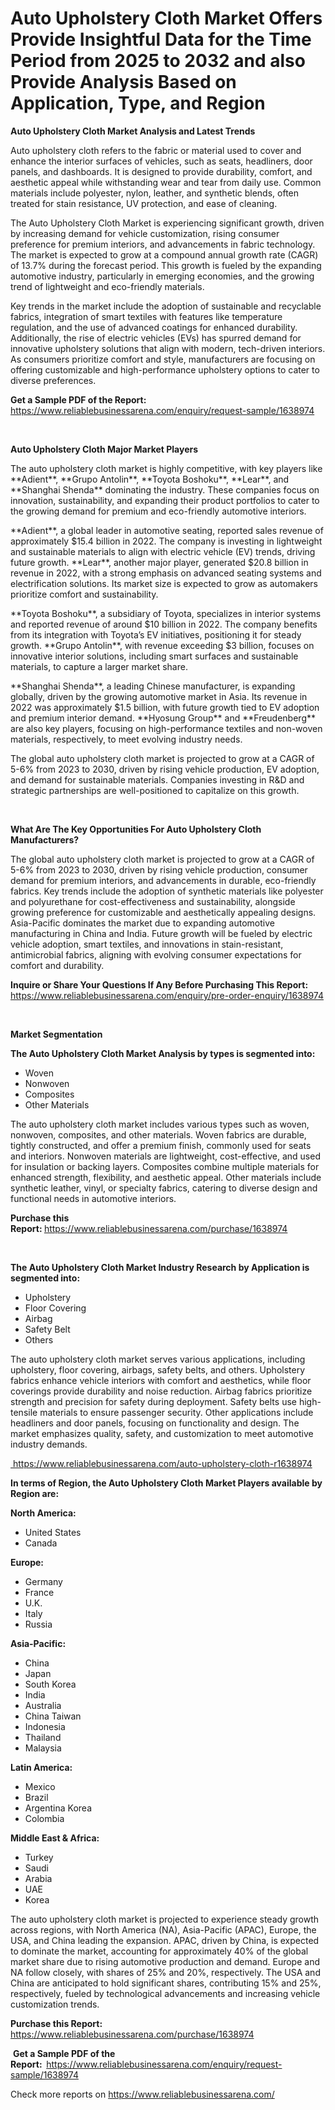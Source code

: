 <p><h1>Auto Upholstery Cloth Market Offers Provide Insightful Data for the Time Period from 2025 to 2032 and also Provide Analysis Based on Application, Type, and Region</h1></p><p><strong>Auto Upholstery Cloth Market Analysis and Latest Trends</strong></p>
<p><p>Auto upholstery cloth refers to the fabric or material used to cover and enhance the interior surfaces of vehicles, such as seats, headliners, door panels, and dashboards. It is designed to provide durability, comfort, and aesthetic appeal while withstanding wear and tear from daily use. Common materials include polyester, nylon, leather, and synthetic blends, often treated for stain resistance, UV protection, and ease of cleaning.</p><p>The Auto Upholstery Cloth Market is experiencing significant growth, driven by increasing demand for vehicle customization, rising consumer preference for premium interiors, and advancements in fabric technology. The market is expected to grow at a compound annual growth rate (CAGR) of 13.7% during the forecast period. This growth is fueled by the expanding automotive industry, particularly in emerging economies, and the growing trend of lightweight and eco-friendly materials.</p><p>Key trends in the market include the adoption of sustainable and recyclable fabrics, integration of smart textiles with features like temperature regulation, and the use of advanced coatings for enhanced durability. Additionally, the rise of electric vehicles (EVs) has spurred demand for innovative upholstery solutions that align with modern, tech-driven interiors. As consumers prioritize comfort and style, manufacturers are focusing on offering customizable and high-performance upholstery options to cater to diverse preferences.</p></p>
<p><strong>Get a Sample PDF of the Report:&nbsp;</strong> <a href="https://www.reliablebusinessarena.com/enquiry/request-sample/1638974?utm_campaign=1143&utm_medium=2&utm_source=Github&utm_content=ia&utm_term=21012025&utm_id=auto-upholstery-cloth">https://www.reliablebusinessarena.com/enquiry/request-sample/1638974</a></p>
<p>&nbsp;</p>
<p><strong>Auto Upholstery Cloth Major Market Players</strong></p>
<p><p>The auto upholstery cloth market is highly competitive, with key players like **Adient**, **Grupo Antolin**, **Toyota Boshoku**, **Lear**, and **Shanghai Shenda** dominating the industry. These companies focus on innovation, sustainability, and expanding their product portfolios to cater to the growing demand for premium and eco-friendly automotive interiors.</p><p>**Adient**, a global leader in automotive seating, reported sales revenue of approximately $15.4 billion in 2022. The company is investing in lightweight and sustainable materials to align with electric vehicle (EV) trends, driving future growth. **Lear**, another major player, generated $20.8 billion in revenue in 2022, with a strong emphasis on advanced seating systems and electrification solutions. Its market size is expected to grow as automakers prioritize comfort and sustainability.</p><p>**Toyota Boshoku**, a subsidiary of Toyota, specializes in interior systems and reported revenue of around $10 billion in 2022. The company benefits from its integration with Toyota’s EV initiatives, positioning it for steady growth. **Grupo Antolin**, with revenue exceeding $3 billion, focuses on innovative interior solutions, including smart surfaces and sustainable materials, to capture a larger market share.</p><p>**Shanghai Shenda**, a leading Chinese manufacturer, is expanding globally, driven by the growing automotive market in Asia. Its revenue in 2022 was approximately $1.5 billion, with future growth tied to EV adoption and premium interior demand. **Hyosung Group** and **Freudenberg** are also key players, focusing on high-performance textiles and non-woven materials, respectively, to meet evolving industry needs.</p><p>The global auto upholstery cloth market is projected to grow at a CAGR of 5-6% from 2023 to 2030, driven by rising vehicle production, EV adoption, and demand for sustainable materials. Companies investing in R&D and strategic partnerships are well-positioned to capitalize on this growth.</p></p>
<p>&nbsp;</p>
<p><strong>What Are The Key Opportunities For Auto Upholstery Cloth Manufacturers?</strong></p>
<p><p>The global auto upholstery cloth market is projected to grow at a CAGR of 5-6% from 2023 to 2030, driven by rising vehicle production, consumer demand for premium interiors, and advancements in durable, eco-friendly fabrics. Key trends include the adoption of synthetic materials like polyester and polyurethane for cost-effectiveness and sustainability, alongside growing preference for customizable and aesthetically appealing designs. Asia-Pacific dominates the market due to expanding automotive manufacturing in China and India. Future growth will be fueled by electric vehicle adoption, smart textiles, and innovations in stain-resistant, antimicrobial fabrics, aligning with evolving consumer expectations for comfort and durability.</p></p>
<p><strong>Inquire or Share Your Questions If Any Before Purchasing This Report:</strong> <a href="https://www.reliablebusinessarena.com/enquiry/pre-order-enquiry/1638974?utm_campaign=1143&utm_medium=2&utm_source=Github&utm_content=ia&utm_term=21012025&utm_id=auto-upholstery-cloth">https://www.reliablebusinessarena.com/enquiry/pre-order-enquiry/1638974</a></p>
<p>&nbsp;</p>
<p><strong>Market Segmentation</strong></p>
<p><strong>The Auto Upholstery Cloth Market Analysis by types is segmented into:</strong></p>
<p><ul><li>Woven</li><li>Nonwoven</li><li>Composites</li><li>Other Materials</li></ul></p>
<p><p>The auto upholstery cloth market includes various types such as woven, nonwoven, composites, and other materials. Woven fabrics are durable, tightly constructed, and offer a premium finish, commonly used for seats and interiors. Nonwoven materials are lightweight, cost-effective, and used for insulation or backing layers. Composites combine multiple materials for enhanced strength, flexibility, and aesthetic appeal. Other materials include synthetic leather, vinyl, or specialty fabrics, catering to diverse design and functional needs in automotive interiors.</p></p>
<p><strong>Purchase this Report:&nbsp;</strong><a href="https://www.reliablebusinessarena.com/purchase/1638974?utm_campaign=1143&utm_medium=2&utm_source=Github&utm_content=ia&utm_term=21012025&utm_id=auto-upholstery-cloth">https://www.reliablebusinessarena.com/purchase/1638974</a></p>
<p>&nbsp;</p>
<p><strong>The Auto Upholstery Cloth Market Industry Research by Application is segmented into:</strong></p>
<p><ul><li>Upholstery</li><li>Floor Covering</li><li>Airbag</li><li>Safety Belt</li><li>Others</li></ul></p>
<p><p>The auto upholstery cloth market serves various applications, including upholstery, floor covering, airbags, safety belts, and others. Upholstery fabrics enhance vehicle interiors with comfort and aesthetics, while floor coverings provide durability and noise reduction. Airbag fabrics prioritize strength and precision for safety during deployment. Safety belts use high-tensile materials to ensure passenger security. Other applications include headliners and door panels, focusing on functionality and design. The market emphasizes quality, safety, and customization to meet automotive industry demands.</p></p>
<p><a href="https://www.reliablebusinessarena.com/auto-upholstery-cloth-r1638974?utm_campaign=1143&utm_medium=2&utm_source=Github&utm_content=ia&utm_term=21012025&utm_id=auto-upholstery-cloth">&nbsp;https://www.reliablebusinessarena.com/auto-upholstery-cloth-r1638974</a></p>
<p><strong>In terms of Region, the Auto Upholstery Cloth Market Players available by Region are:</strong></p>
<p>
    <p> <strong> North America: </strong>
        <ul>
            <li>United States</li>
            <li>Canada</li>
        </ul>
        </p> 
    <p> <strong> Europe: </strong>
        <ul>
            <li>Germany</li>
            <li>France</li>
            <li>U.K.</li>
            <li>Italy</li>
            <li>Russia</li>
        </ul>
        </p> 
    <p> <strong> Asia-Pacific: </strong>
        <ul>
            <li>China</li>
            <li>Japan</li>
            <li>South Korea</li>
            <li>India</li>
            <li>Australia</li>
            <li>China Taiwan</li>
            <li>Indonesia</li>
            <li>Thailand</li>
            <li>Malaysia</li>
        </ul>
        </p> 
    <p> <strong> Latin America: </strong>
        <ul>
            <li>Mexico</li>
            <li>Brazil</li>
            <li>Argentina Korea</li>
            <li>Colombia</li>
        </ul>
        </p> 
    <p> <strong> Middle East & Africa: </strong>
        <ul>
            <li>Turkey</li>
            <li>Saudi</li>
            <li>Arabia</li>
            <li>UAE</li>
            <li>Korea</li>
        </ul>
    </p>
    </p>
<p><p>The auto upholstery cloth market is projected to experience steady growth across regions, with North America (NA), Asia-Pacific (APAC), Europe, the USA, and China leading the expansion. APAC, driven by China, is expected to dominate the market, accounting for approximately 40% of the global market share due to rising automotive production and demand. Europe and NA follow closely, with shares of 25% and 20%, respectively. The USA and China are anticipated to hold significant shares, contributing 15% and 25%, respectively, fueled by technological advancements and increasing vehicle customization trends.</p></p>
<p><strong>Purchase this Report: </strong><a href="https://www.reliablebusinessarena.com/purchase/1638974?utm_campaign=1143&utm_medium=2&utm_source=Github&utm_content=ia&utm_term=21012025&utm_id=auto-upholstery-cloth">https://www.reliablebusinessarena.com/purchase/1638974</a></p>
<p>&nbsp;<strong>Get a Sample PDF of the Report:&nbsp;&nbsp;</strong><a href="https://www.reliablebusinessarena.com/enquiry/request-sample/1638974?utm_campaign=1143&utm_medium=2&utm_source=Github&utm_content=ia&utm_term=21012025&utm_id=auto-upholstery-cloth">https://www.reliablebusinessarena.com/enquiry/request-sample/1638974</a></p>
<p><strong></strong></p>
<p>Check more reports on <a href="https://www.reliablebusinessarena.com/?utm_campaign=1143&utm_medium=2&utm_source=Github&utm_content=ia&utm_term=21012025&utm_id=auto-upholstery-cloth">https://www.reliablebusinessarena.com/</a></p>